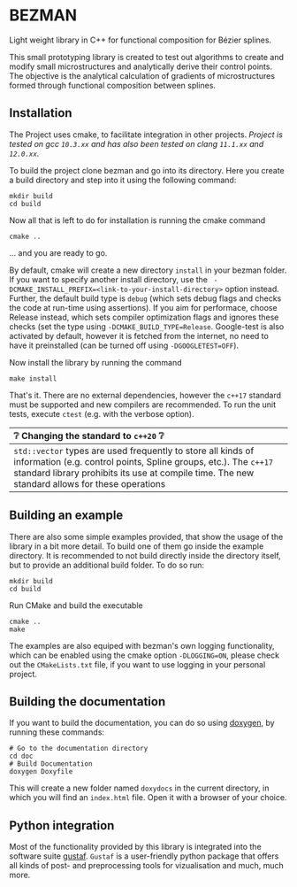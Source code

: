 # BEZMAN
Light weight library in C++ for functional composition for Bézier splines.

This small prototyping library is created to test out algorithms to create and modify small microstructures and analytically derive their control points. The objective is the analytical calculation of gradients of microstructures formed through functional composition between splines.


## Installation
The Project uses cmake, to facilitate integration in other projects. *Project is tested on gcc `10.3.xx` and has also been tested on clang `11.1.xx` and `12.0.xx`.*

To build the project clone bezman and go into its directory. Here you create a build directory and step into it using the following command:
```
mkdir build
cd build
```
Now all that is left to do for installation is running the cmake command
```
cmake ..
```
... and you are ready to go. 

By default, cmake will create a new directory `install` in your bezman folder. If you want to specify another install directory, use the ` -DCMAKE_INSTALL_PREFIX=<link-to-your-install-directory>` option instead. Further, the default build type is `debug` (which sets debug flags and checks the code at run-time using assertions). If you aim for performace, choose Release instead, which sets compiler optimization flags and ignores these checks (set the type using `-DCMAKE_BUILD_TYPE=Release`. Google-test is also activated by default, however it is fetched from the internet, no need to have it preinstalled (can be turned off using `-DGOOGLETEST=OFF`).

Now install the library by running the command
```
make install
```

That's it. There are no external dependencies, however the `c++17` standard must be supported and new compilers are recommended. To run the unit tests, execute `ctest` (e.g. with the verbose option).

| :grey_question: Changing the standard to `c++20` :grey_question: |
|:---------------------------|
| `std::vector` types are used frequently to store all kinds of information (e.g. control points, Spline groups, etc.). The `c++17` standard library prohibits its use at compile time. The new standard allows for these operations|

## Building an example
There are also some simple examples provided, that show the usage of the library in a bit more detail. To build one of them go inside the example directory. It is recommended to not build directly inside the directory itself, but to provide an additional build folder. To do so run:
```
mkdir build
cd build
```
Run CMake and build the executable
```
cmake ..
make
```
The examples are also equiped with bezman's own logging functionality, which can be enabled using the cmake option `-DLOGGING=ON`, please check out the `CMakeLists.txt` file, if you want to use logging in your personal project.

## Building the documentation
If you want to build the documentation, you can do so using [doxygen](https://www.doxygen.nl/index.html), by running these commands:
```
# Go to the documentation directory
cd doc
# Build Documentation
doxygen Doxyfile
```
This will create a new folder named `doxydocs` in the current directory, in which you will find an `index.html` file. Open it with a browser of your choice.

## Python integration
Most of the functionality provided by this library is integrated into the software suite [gustaf](https://github.com/tataratat/gustaf). `Gustaf` is a user-friendly python package that offers all kinds of post- and preprocessing tools for vizualisation and much, much more.
